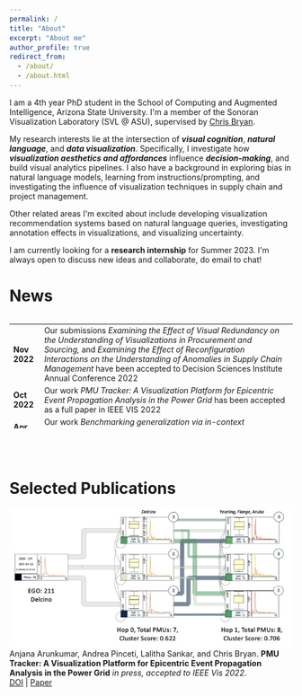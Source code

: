 ```yaml
---
permalink: /
title: "About"
excerpt: "About me"
author_profile: true
redirect_from: 
  - /about/
  - /about.html
---
```


I am a 4th year PhD student in the School of Computing and Augmented Intelligence, Arizona State University. I'm a member of the Sonoran Visualization Laboratory (SVL @ ASU), supervised by [Chris Bryan](https://chrisbryan.github.io/).

My research interests lie at the intersection of <i>__visual cognition__</i>, <i>__natural language__</i>, and <i>__data visualization__</i>. Specifically, I investigate how <i>__visualization aesthetics and affordances__</i> influence <i>__decision-making__</i>, and build visual analytics pipelines. I also have a background in exploring bias in natural language models, learning from instructions/prompting, and investigating the influence of visualization techniques in supply chain and project management. 

Other related areas I'm excited about include developing visualization recommendation systems based on natural language queries, investigating annotation effects in visualizations, and visualizing uncertainty.

I am currently looking for a __research internship__ for Summer 2023. I'm always open to discuss new ideas and collaborate, do email to chat!

News
======
<link href="https://cdn.jsdelivr.net/npm/bootstrap@5.0.2/dist/css/bootstrap.min.css" rel="stylesheet" integrity="sha384-EVSTQN3/azprG1Anm3QDgpJLIm9Nao0Yz1ztcQTwFspd3yD65VohhpuuCOmLASjC" crossorigin="anonymous">
<div style="max-height: 200px; overflow-y:scroll;">
<table class="table table-striped table-hover table-borderless" style="table-layout:fixed; width: 100%;">
<tbody>
      <tr>
      <td><b>Nov 2022</b></td>
      <td>Our submissions <i>Examining the Effect of Visual Redundancy on the Understanding of Visualizations in Procurement and Sourcing, </i> and <i>Examining the Effect of Reconfiguration Interactions on the Understanding of Anomalies in Supply Chain Management</i> have been accepted to Decision Sciences Institute Annual Conference 2022 </td>
    </tr>    
    <tr>
      <td><b>Oct 2022</b></td>
      <td>Our work <i>PMU Tracker: A Visualization Platform for Epicentric Event Propagation Analysis in the Power Grid</i> has been accepted as a full paper in IEEE VIS 2022</td>
    </tr>
    <tr>
      <td><b>Apr 2022</b></td>
      <td>Our work <i>Benchmarking generalization via in-context instructions on 1,600+ language tasks</i> has been accepted as a full paper in EMNLP 2022</td>
    </tr>
    <tr>
      <td><b>Apr 2022</b></td>
      <td>Our work <i>PMUVis: A Large Scale Platform to Assist Power System Operators in a Smart Grid</i> has been published in IEEE Computer Graphics and  Applications 2022</td>
    </tr>
      <tr>
      <td><b>Apr 2022</b></td>
      <td>Our submissions <i>Evaluation of Visual Uncertainty Representations in Schedule Risk Analysis, </i> and <i>Modelling the Complexity of Risk Centered Supply Chain Network Visualization</i> have been accepted to Midwest Decision Sciences Institute Annual Conference 2022 </td>
    </tr>    
      <tr>
      <td><b>Nov 2021</b></td>
      <td>Our submissions <i>Impact of Uncertainty Representation on Decision Making for Business Network Visualization, </i><i>Bayesian Modelling of Uncertainty in Schedule Risk Analysis using Gantt Charts</i>, and <i>Modelling the Complexity of Supply Chain Network Visualization</i> have been accepted to Decision Sciences Institute Annual Conference 2021 </td>
    </tr>    
    <tr>
      <td><b>Oct 2021</b></td>
      <td>Our work <i>Bayesian Modelling of Alluvial Diagram Complexity</i> has been accepted as a short paper in IEEE VIS 2021</td>
    </tr>
    <tr>
    <td><b>Mar 2021</b></td>
    <td>Our submission <i>Strategy-Enterprise System Alignment and Firm Performance</i> has been accepted to Northeast Decision Sciences Institute Annual Conference 2021 </td>
  </tr>    
    <tr>
      <td><b>Feb 2021</b></td>
      <td>Our work <i>How Robust are Model Rankings : A Leaderboard Customization Approach for Equitable Evaluation</i> has been accepted as a full paper in AAAI 2021</td>
    </tr>
    <tr>
      <td><b>Oct 2020</b></td>
      <td>Our submission <i>TotemFinder: A Visual Analytics Approach for Image-based Key Players Identification </i> won an honorable mention in the VAST Challenge, in IEEE Vis 2020</td>
    </tr>
    <tr>
      <td><b>Oct 2020</b></td>
      <td>Our submission <i>A Visual Exploration of Fair Evaluation for ML - Bridging the Gap Between Research and the Real World </i> has been accepted to the VisxAI workshop, in IEEE Vis 2020</td>
    </tr>
    <tr>
      <td><b>July 2020</b></td>
      <td>Our submissions <i>DQI: A Guide to Benchmark Evaluation </i> and <i>Our Evaluation Metric Needs an Update to Encourage Generalization</i> have been accepted to the Uncertainty & Robustness in Deep Learning Workshop, in ICML 2020</td>
    </tr>    
    <tr>
      <td><b>Dec 2020</b></td>
      <td>Our submission <i>VAIDA: An Educative Benchmark Creation Paradigm using Visual Analytics for Interactively Discouraging Artifacts</i> has been accepted to the Crowd Science Workshop: Remoteness, Fairness, and Mechanisms as Challenges of Data Supply by Humans for Automation Workshop, in NeurIPS 2020</td>
    </tr>    
    <tr>
      <td><b>Dec 2020</b></td>
      <td>Our submission <i>Front Contribution instead of Back Propagation</i> has been accepted to the Beyond Backpropagation: Novel Ideas for Training Neural Architectures, in NeurIPS 2020</td>
    </tr>    
    <tr>
      <td><b>Dec 2020</b></td>
      <td>Our submission <i>Real-Time Visual Feedback for Educative Benchmark Creation: A Human-and Metric-in-the-Loop Workflow </i> has been accepted to the HAMLETS (Human And Machine in-the-Loop Evaluation and Learning Strategies) Workshop, in NeurIPS 2020</td>
    </tr>    
    <tr>
      <td><b>Dec 2020</b></td>
      <td>Our submission <i>Is High Quality Data All You Need? </i> has been accepted to The pre-registration experiment: an alternative publication model for machine learning research Workshop, in NeurIPS 2020</td>
    </tr>    
    <tr>
      <td><b>Nov 2020</b></td>
      <td>Our submissions <i>Investigating the Influence of Top Management Support in Systemic Enterprise System Deployments, </i><i>Examining Data Visualization's Impact on Decision Making</i>, and <i>Investigating the Influence of Chart Embellishment on Decision Making</i> have been accepted to Decision Sciences Institute Annual Conference 2020 </td>
    </tr>    
    <tr>
      <td><b>Nov 2019</b></td>
      <td>Our submissions <i>Abstractive Summarization Through Sentiment Analysis Of User Product Reviews - An RNN Approach</i>, <i>Integration Mechanisms, Absorptive Capacity, & Enterprise Systems, </i><i>Relational Capital & Enterprise Systems</i>, and <i>The Role of Consultants in Enterprise Systems</i> have been accepted to Decision Sciences Institute Annual Conference 2019 </td>
    </tr>         
</tbody>
</table>
</div>
<br/>
<br/>
<br/>


Selected Publications
======

<div class="container">
  <div class="row">
    <div class="col-2 my-2">
      <img class="border rounded shadow img-fluid" src="/images/papers/arunkumar2022pmutracker.png" data-holder-rendered="true">
    </div>
    <div class="col-10 my-2">
      Anjana Arunkumar, Andrea Pinceti, Lalitha Sankar, and Chris Bryan.
      <b>PMU Tracker: A Visualization Platform for Epicentric Event Propagation Analysis in the Power Grid</b>
      <i> in press, accepted to IEEE Vis 2022</i>.
      <br/>
      <a class="link-danger" href="https://ieeexplore.ieee.org/abstract/document/9903279" target="_blank">DOI</a> | <a href="https://aarunku5.github.io/files/arunkumar2022pmutracker.pdf">Paper</a>
    </div>
  

  </div>
</div>
